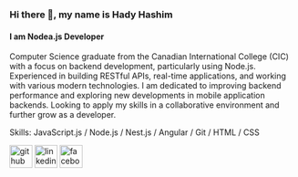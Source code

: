 



### Hi there 👋, my name is Hady Hashim 
#### I am Nodea.js Developer 
Computer Science graduate from the Canadian International College (CIC) with a focus on backend development, particularly using Node.js. Experienced in building RESTful APIs, real-time applications, and working with various modern technologies. I am dedicated to improving backend performance and exploring new developments in mobile application backends. Looking to apply my skills in a collaborative environment and further grow as a developer. 

Skills: JavaScript.js / Node.js / Nest.js / Angular / Git / HTML / CSS



[<img src='https://cdn.jsdelivr.net/npm/simple-icons@3.0.1/icons/github.svg' alt='github' height='40'>](https://github.com/https://github.com/HadyHashiam)  [<img src='https://cdn.jsdelivr.net/npm/simple-icons@3.0.1/icons/linkedin.svg' alt='linkedin' height='40'>](https://www.linkedin.com/in/https://www.linkedin.com/in/hady-hashim-09a9a022a//)  [<img src='https://cdn.jsdelivr.net/npm/simple-icons@3.0.1/icons/facebook.svg' alt='facebook' height='40'>](https://www.facebook.com/https://www.facebook.com/hady.hashim.7/)  






<!--
**HadyHashiam/HadyHashiam** is a ✨ _special_ ✨ repository because its `README.md` (this file) appears on your GitHub profile.

Here are some ideas to get you started:

- 🔭 I’m currently working on ...
- 🌱 I’m currently learning ...
- 👯 I’m looking to collaborate on ...
- 🤔 I’m looking for help with ...
- 💬 Ask me about ...
- 📫 How to reach me: ...
- 😄 Pronouns: ...
- ⚡ Fun fact: ...
-->

